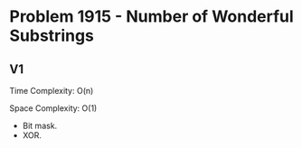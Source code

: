 # Problem 1915 - Number of Wonderful Substrings

## V1

Time Complexity: O(n)

Space Complexity: O(1)

- Bit mask.
- XOR.
